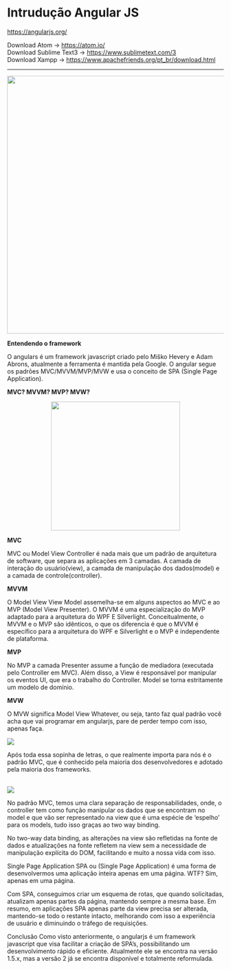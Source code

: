 # Intrudução Angular JS

https://angularjs.org/

Download Atom -> https://atom.io/<br>
Download Sublime Text3 -> https://www.sublimetext.com/3<br>
Download Xampp -> https://www.apachefriends.org/pt_br/download.html
<hr> 
<center>
<img src = "https://media.learncafe.co/courses/17679_0.jpg" width="600px">
</center>


<strong>Entendendo o framework</strong>

<p>O angulars é um framework javascript criado pelo Miško Hevery e Adam Abrons, atualmente a ferramenta é mantida pela Google.
O angular segue os padrões MVC/MVVM/MVP/MVW e usa o conceito de SPA (Single Page Application).</p>


<strong>MVC? MVVM? MVP? MVW?</strong>
<center>
<img src="https://pbs.twimg.com/media/DMdhkyfV4AA6521.jpg" width="300px">
</center>  

<strong>MVC</strong>
<p>MVC ou Model View Controller é nada mais que um padrão de arquitetura de software, que separa as aplicações em 3 camadas. A camada de interação do usuário(view), a camada de manipulação dos dados(model) e a camada de controle(controller).</p>

<strong>MVVM</strong>
<p>O Model View View Model assemelha-se em alguns aspectos ao MVC e ao MVP (Model View Presenter). O MVVM é uma especialização do MVP adaptado para a arquitetura do WPF E Silverlight. Conceitualmente, o MVVM e o MVP são idênticos, o que os diferencia é que o MVVM é específico para a arquitetura do WPF e Silverlight e o MVP é independente de plataforma.</p>

<strong>MVP</strong>
<p>No MVP a camada Presenter assume a função de mediadora (executada pelo Controller em MVC). Além disso, a View é responsável por manipular os eventos UI, que era o trabalho do Controller. Model se torna estritamente um modelo de domínio.</p>

<strong>MVW</strong>
<p>O MVW significa Model View Whatever, ou seja, tanto faz qual padrão você acha que vai programar em angularjs, pare de perder tempo com isso, apenas faça.</p>


<img src ="http://i0.kym-cdn.com/photos/images/newsfeed/000/840/284/995">

<p>Após toda essa sopinha de letras, o que realmente importa para nós é o padrão MVC, que é conhecido pela maioria dos desenvolvedores e adotado pela maioria dos frameworks.</p><br>


<img src="https://cdn-images-1.medium.com/max/800/1*0rb6xMqFKDTbYvB5jAooNA.gif">


<p>No padrão MVC, temos uma clara separação de responsabilidades, onde, o controller tem como função manipular os dados que se encontram no model e que vão ser representado na view que é uma espécie de ‘espelho’ para os models, tudo isso graças ao two way binding.</p>

<p>No two-way data binding, as alterações na view são refletidas na fonte de dados e atualizações na fonte refletem na view sem a necessidade de manipulação explícita do DOM, facilitando e muito a nossa vida com isso.</p>

<p>Single Page Application
SPA ou (Single Page Application) é uma forma de desenvolvermos uma aplicação inteira apenas em uma página. WTF? Sim, apenas em uma página.</p>

<p>Com SPA, conseguimos criar um esquema de rotas, que quando solicitadas, atualizam apenas partes da página, mantendo sempre a mesma base. Em resumo, em aplicações SPA apenas parte da view precisa ser alterada, mantendo-se todo o restante intacto, melhorando com isso a experiência de usuário e diminuindo o tráfego de requisições.</p>

<p>Conclusão
Como visto anteriormente, o angularjs é um framework javascript que visa facilitar a criação de SPA’s, possibilitando um desenvolvimento rápido e eficiente. Atualmente ele se encontra na versão 1.5.x, mas a versão 2 já se encontra disponível e totalmente reformulada.</p>
